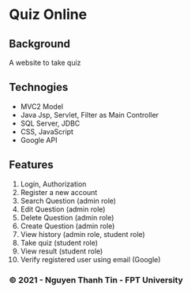 # Quiz Online
## Background
A website to take quiz

## Technogies
- MVC2 Model
- Java Jsp, Servlet, Filter as Main Controller
- SQL Server, JDBC
- CSS, JavaScript
- Google API 

## Features
1. Login, Authorization
2. Register a new account
3. Search Question (admin role)
4. Edit Question (admin role)
5. Delete Question (admin role)
6. Create Question (admin role)
7. View history (admin role, student role)
8. Take quiz (student role)
9. View result (student role)
10. Verify registered user using email (Google)

### &copy; 2021 - Nguyen Thanh Tin - FPT University
